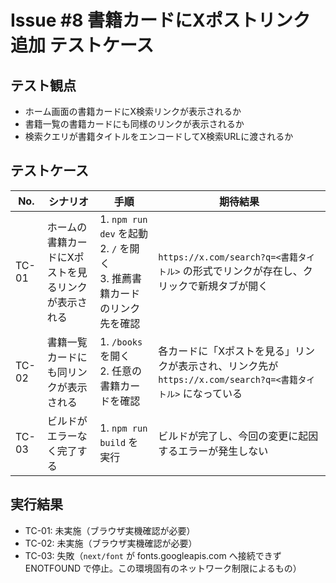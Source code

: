 # Issue #8 書籍カードにXポストリンク追加 テストケース

## テスト観点
- ホーム画面の書籍カードにX検索リンクが表示されるか
- 書籍一覧の書籍カードにも同様のリンクが表示されるか
- 検索クエリが書籍タイトルをエンコードしてX検索URLに渡されるか

## テストケース

| No. | シナリオ | 手順 | 期待結果 |
|-----|----------|------|----------|
| TC-01 | ホームの書籍カードにXポストを見るリンクが表示される | 1. `npm run dev` を起動<br>2. `/` を開く<br>3. 推薦書籍カードのリンク先を確認 | `https://x.com/search?q=<書籍タイトル>` の形式でリンクが存在し、クリックで新規タブが開く |
| TC-02 | 書籍一覧カードにも同リンクが表示される | 1. `/books` を開く<br>2. 任意の書籍カードを確認 | 各カードに「Xポストを見る」リンクが表示され、リンク先が `https://x.com/search?q=<書籍タイトル>` になっている |
| TC-03 | ビルドがエラーなく完了する | 1. `npm run build` を実行 | ビルドが完了し、今回の変更に起因するエラーが発生しない |

## 実行結果
- TC-01: 未実施（ブラウザ実機確認が必要）
- TC-02: 未実施（ブラウザ実機確認が必要）
- TC-03: 失敗（`next/font` が fonts.googleapis.com へ接続できず ENOTFOUND で停止。この環境固有のネットワーク制限によるもの）

